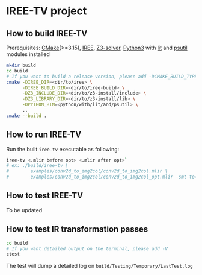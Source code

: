 # IREE-TV project

## How to build IREE-TV
Prerequisites: [CMake](https://cmake.org/download/)(>=3.15),
[IREE](https://github.com/google/iree),
[Z3-solver](https://github.com/Z3Prover/z3),
[Python3](https://www.python.org/downloads/) with [lit](https://pypi.org/project/lit/)
and [psutil](https://pypi.org/project/psutil/) modules installed

```bash
mkdir build
cd build
# If you want to build a release version, please add -DCMAKE_BUILD_TYPE=RELEASE
cmake -DIREE_DIR=<dir/to/iree> \
      -DIREE_BUILD_DIR=<dir/to/iree-build> \
      -DZ3_INCLUDE_DIR=<dir/to/z3-install/include> \
      -DZ3_LIBRARY_DIR=<dir/to/z3-install/lib> \
      -DPYTHON_BIN=<python/with/lit/and/psutil> \
      ..
cmake --build .
```

## How to run IREE-TV
Run the built `iree-tv` executable as following:
```bash
iree-tv <.mlir before opt> <.mlir after opt>`
# ex: ./build/iree-tv \
#        examples/conv2d_to_img2col/conv2d_to_img2col.mlir \
#        examples/conv2d_to_img2col/conv2d_to_img2col_opt.mlir -smt-to=5000
```
## How to test IREE-TV
To be updated

## How to test IR transformation passes
```bash
cd build
# If you want detailed output on the terminal, please add -V
ctest
```
The test will dump a detailed log on `build/Testing/Temporary/LastTest.log`